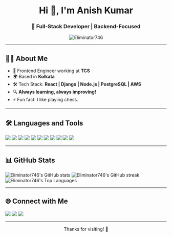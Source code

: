 <h1 align="center">Hi 👋, I'm Anish Kumar</h1>
<h3 align="center">🚀 Full-Stack Developer | Backend-Focused</h3>

<p align="center">
  <img src="https://komarev.com/ghpvc/?username=Eliminator746&label=Profile%20views&color=0077b6&style=flat" alt="Eliminator746" />
</p>

---

## 🧑‍💻 About Me

- 💼 Frontend Engineer working at **TCS**
- 🌍 Based in **Kolkata**
- 🛠 Tech Stack: **React | Django | Node.js | PostgreSQL | AWS**
- 🔍 **Always learning, always improving!**
- ⚡️ Fun fact: I like playing chess.

---

## 🛠️ Languages and Tools

<p align="left">
  <a href="https://www.mongodb.com/" target="_blank"><img src="https://img.shields.io/badge/MongoDB-00ED64?style=for-the-badge&logo=mongodb&logoColor=white" /></a>
  <a href="https://expressjs.com/" target="_blank"><img src="https://img.shields.io/badge/Express.js-20232A?style=for-the-badge&logo=express&logoColor=white" /></a>
  <a href="https://reactjs.org/" target="_blank"><img src="https://img.shields.io/badge/React-0077b6?style=for-the-badge&logo=react&logoColor=white" /></a>
  <a href="https://nodejs.org/" target="_blank"><img src="https://img.shields.io/badge/Node.js-228B22?style=for-the-badge&logo=node.js&logoColor=white" /></a>
  <a href="https://www.python.org/" target="_blank"><img src="https://img.shields.io/badge/Python-3776AB?style=for-the-badge&logo=python&logoColor=white" /></a>
  <a href="https://www.djangoproject.com/" target="_blank"><img src="https://img.shields.io/badge/Django-092E20?style=for-the-badge&logo=django&logoColor=white" /></a>
  <a href="https://www.django-rest-framework.org/" target="_blank"><img src="https://img.shields.io/badge/Django%20REST%20Framework-0077b6?style=for-the-badge&logo=django&logoColor=white" /></a>
  <a href="https://www.postgresql.org/" target="_blank"><img src="https://img.shields.io/badge/PostgreSQL-336791?style=for-the-badge&logo=postgresql&logoColor=white" /></a>
  <a href="https://aws.amazon.com/" target="_blank"><img src="https://img.shields.io/badge/AWS-232F3E?style=for-the-badge&logo=amazon-aws&logoColor=white" /></a>
  <a href="https://git-scm.com/" target="_blank"><img src="https://img.shields.io/badge/Git-e34c26?style=for-the-badge&logo=git&logoColor=white" /></a>
  <a href="https://github.com/" target="_blank"><img src="https://img.shields.io/badge/GitHub-22272e?style=for-the-badge&logo=github&logoColor=white" /></a>
</p>

---

## 📊 GitHub Stats

<p align="left">
  <img src="https://github-readme-stats.vercel.app/api?username=Eliminator746&show_icons=true&hide_title=true&count_private=true&theme=github_dark" alt="Eliminator746's GitHub stats" />
  <img src="https://github-readme-streak-stats.herokuapp.com/?user=Eliminator746&theme=github-dark-blue" alt="Eliminator746's GitHub streak" />
  <img src="https://github-readme-stats.vercel.app/api/top-langs/?username=Eliminator746&layout=compact&theme=github_dark" alt="Eliminator746's Top Languages" />
</p>

---

## 🌐 Connect with Me

<p align="left">
  <a href="https://twitter.com/kumar9255" target="blank"><img src="https://img.shields.io/badge/Twitter-0077b6?style=for-the-badge&logo=twitter&logoColor=white" /></a>
  <a href="mailto:anishkumar746@gmail.com" target="blank"><img src="https://img.shields.io/badge/Email-232F3E?style=for-the-badge&logo=gmail&logoColor=white" /></a>
  <a href="https://github.com/Eliminator746" target="blank"><img src="https://img.shields.io/badge/GitHub-22272e?style=for-the-badge&logo=github&logoColor=white" /></a>
</p>

---

<p align="center">Thanks for visiting! 🚀</p>
